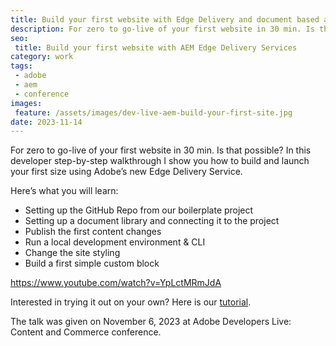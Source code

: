 ```yaml
---
title: Build your first website with Edge Delivery and document based authoring
description: For zero to go-live of your first website in 30 min. Is that possible? In this developer step-by-step walkthrough I show you how to build and launch your first size using Adobe’s new Edge Delivery Service.
seo:
 title: Build your first website with AEM Edge Delivery Services
category: work
tags:
 - adobe
 - aem
 - conference
images:
 feature: /assets/images/dev-live-aem-build-your-first-site.jpg
date: 2023-11-14
---
```


For zero to go-live of your first website in 30 min. Is that possible? In this developer step-by-step walkthrough I show you how to build and launch your first size using Adobe’s new Edge Delivery Service.

Here’s what you will learn:

- Setting up the GitHub Repo from our boilerplate project
- Setting up a document library and connecting it to the project
- Publish the first content changes
- Run a local development environment & CLI
- Change the site styling
- Build a first simple custom block

https://www.youtube.com/watch?v=YpLctMRmJdA

Interested in trying it out on your own? Here is our [tutorial](https://www.aem.live/developer/tutorial).

The talk was given on November 6, 2023 at Adobe Developers Live: Content and Commerce conference.
